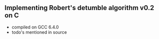 ## Implementing Robert's detumble algorithm v0.2 on C
 - compiled on GCC 6.4.0 
 - todo's mentioned in source